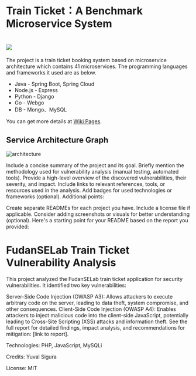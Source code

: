 
# Train Ticket：A Benchmark Microservice System
# <img src="./image/logo.png">


The project is a train ticket booking system based on microservice architecture which contains 41 microservices. The programming languages and frameworks it used are as below.
- Java - Spring Boot, Spring Cloud
- Node.js - Express
- Python - Django
- Go - Webgo
- DB - Mongo、MySQL

You can get more details at [Wiki Pages](https://github.com/FudanSELab/train-ticket/wiki).

## Service Architecture Graph
![architecture](./image/2.png)

Include a concise summary of the project and its goal.
Briefly mention the methodology used for vulnerability analysis (manual testing, automated tools).
Provide a high-level overview of the discovered vulnerabilities, their severity, and impact.
Include links to relevant references, tools, or resources used in the analysis.
Add badges for used technologies or frameworks (optional).
Additional points:

Create separate READMEs for each project you have.
Include a license file if applicable.
Consider adding screenshots or visuals for better understanding (optional).
Here's a starting point for your README based on the report you provided:

# FudanSELab Train Ticket Vulnerability Analysis

This project analyzed the FudanSELab train ticket application for security vulnerabilities. It identified two key vulnerabilities:

Server-Side Code Injection (OWASP A3): Allows attackers to execute arbitrary code on the server, leading to data theft, system compromise, and other consequences.
Client-Side Code Injection (OWASP A4): Enables attackers to inject malicious code into the client-side JavaScript, potentially leading to Cross-Site Scripting (XSS) attacks and information theft.
See the full report for detailed findings, impact analysis, and recommendations for mitigation: [link to report].

Technologies: PHP, JavaScript, MySQLi

Credits: Yuval Sigura

License: MIT
